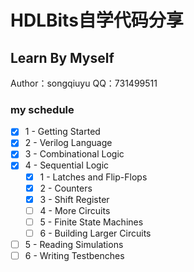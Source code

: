 # HDLBits自学代码分享
## Learn By Myself
Author：songqiuyu
QQ：731499511

### my schedule
* [X] 1 - Getting Started 
* [X] 2 - Verilog Language
* [X] 3 - Combinational Logic
* [X] 4 - Sequential Logic
  * [X] 1 - Latches and Flip-Flops
  * [X] 2 - Counters
  * [X] 3 - Shift Register
  * [ ] 4 - More Circuits
  * [ ] 5 - Finite State Machines
  * [ ] 6 - Building Larger Circuits
* [ ] 5 - Reading Simulations
* [ ] 6 - Writing Testbenches

